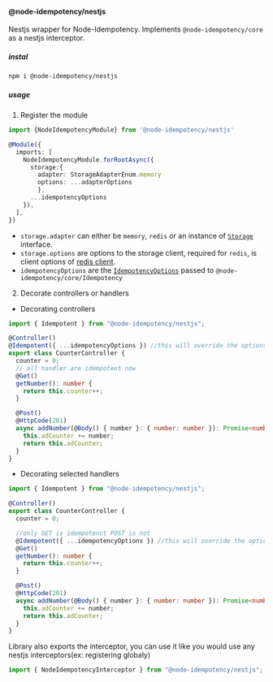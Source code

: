 #### @node-idempotency/nestjs

Nestjs wrapper for Node-Idempotency.
Implements `@node-idempotency/core` as a nestjs interceptor.

##### instal

```bash
npm i @node-idempotency/nestjs
```

##### usage

1. Register the module

```ts
import {NodeIdempotencyModule} from '@node-idempotency/nestjs'

@Module({
  imports: [
    NodeIdempotencyModule.forRootAsync({
      storage:{
        adapter: StorageAdapterEnum.memory
        options: ...adapterOptions
        },
      ...idempotencyOptions
    }),
  ],
})
```

- `storage.adapter` can either be `memory`, `redis` or an instance of [`Storage`](../storage/Readme.md) interface.
- `storage.options` are options to the storage client, required for `redis`, is client options of [redis client](https://www.npmjs.com/package/redis).
- `idempotencyOptions` are the [`IdempotencyOptions`](../core/Readme.md) passed to `@node-idempotency/core/Idempotency`

2. Decorate controllers or handlers

- Decorating controllers

```ts
import { Idempotent } from "@node-idempotency/nestjs";

@Controller()
@Idempotent({ ...idempotencyOptions }) //this will override the options provided while registering the module
export class CounterController {
  counter = 0;
  // all handler are idempotent now
  @Get()
  getNumber(): number {
    return this.counter++;
  }

  @Post()
  @HttpCode(201)
  async addNumber(@Body() { number }: { number: number }): Promise<number> {
    this.adCounter += number;
    return this.adCounter;
  }
}
```

- Decorating selected handlers

```ts
import { Idempotent } from "@node-idempotency/nestjs";

@Controller()
export class CounterController {
  counter = 0;

  //only GET is idempotenct POST is not
  @Idempotent({ ...idempotencyOptions }) //this will override the options provided while registering the module
  @Get()
  getNumber(): number {
    return this.counter++;
  }

  @Post()
  @HttpCode(201)
  async addNumber(@Body() { number }: { number: number }): Promise<number> {
    this.adCounter += number;
    return this.adCounter;
  }
}
```

Library also exports the interceptor, you can use it like you would use any nestjs interceptors(ex: registering globaly)

```ts
import { NodeIdempotencyInterceptor } from "@node-idempotency/nestjs";
```
